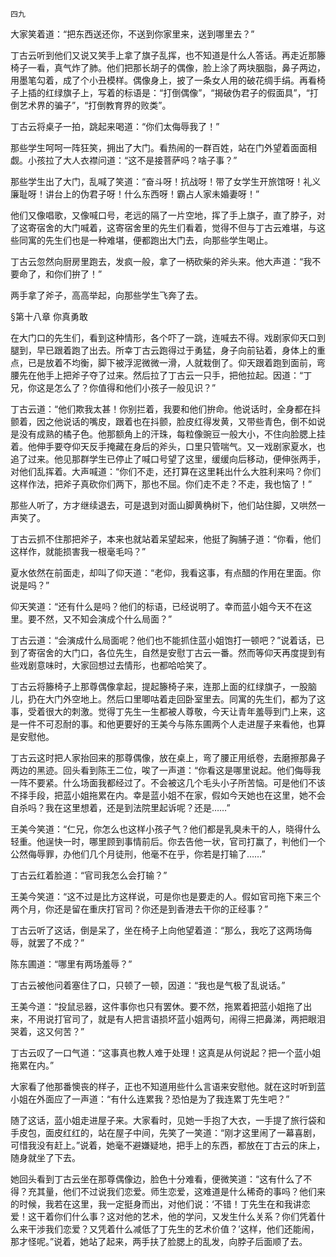     四九 

   大家笑着道：“把东西送还你，不送到你家里来，送到哪里去？”

   丁古云听到他们又说又笑手上拿了旗子乱挥，也不知道是什么人答话。再走近那籐椅子一看，真气炸了肺。他们把那长胡子的偶像，脸上涂了两块胭脂，鼻子两边，用墨笔勾着，成了个小丑模样。偶像身上，披了一条女人用的破花绸手绢。再看椅子上插的红绿旗子上，写着的标语是：“打倒偶像”，“揭破伪君子的假面具”，“打倒艺术界的骗子”，“打倒教育界的败类”。

   丁古云将桌子一拍，跳起来喝道：“你们太侮辱我了！”

   那些学生呵呵一阵狂笑，拥出了大门。看热闹的一群百姓，站在门外望着面面相觑。小孩拉了大人衣襟问道：“这不是接菩萨吗？啥子事？”

   那些学生出了大门，乱喊了笑道：“奋斗呀！抗战呀！带了女学生开旅馆呀！礼义廉耻呀！讲台上的伪君子呀！什么东西呀！霸占人家未婚妻呀！”

   他们又像唱歌，又像喊口号，老远的隔了一片空地，挥了手上旗子，直了脖子，对了这寄宿舍的大门喊着，这寄宿舍里的先生们看着，觉得不但与丁古云难堪，与这些同寓的先生们也是一种难堪，便都跑出大门去，向那些学生喝止。

   丁古云忽然向厨房里跑去，发疯一般，拿了一柄砍柴的斧头来。他大声道：“我不要命了，和你们拚了！”

   两手拿了斧子，高高举起，向那些学生飞奔了去。

   §第十八章 你真勇敢

   在大门口的先生们，看到这种情形，各个吓了一跳，连喊去不得。戏剧家仰天口到腿到，早已跟着跑了出去。所幸丁古云跑得过于勇猛，身子向前钻着，身体上的重点，已是放着不均衡，脚下被浮泥微微一滑，人就栽倒了。仰天跟着跑到面前，弯腰先在他手上把斧子夺了过来。然后拉了丁古云一只手，把他拉起。因道：“丁兄，你这是怎么了？你值得和他们小孩子一般见识？”

   丁古云道：“他们欺我太甚！你别拦着，我要和他们拚命。他说话时，全身都在抖颤着，因之他说话的嘴皮，跟着也在抖颤，脸皮红得发黄，又带些青色，倒不如说是没有成熟的橘子色。他那额角上的汗珠，每粒像豌豆一般大小，不住向脸腮上挂着。他伸手要夺仰天反手掩藏在身后的斧头，口里只管喘气。又一戏剧家夏水，也追了过来。他见那群学生已停止了喊口号望了这里，缓缓向后移动，便伸张两手，对他们乱挥着。大声喊道：“你们不走，还打算在这里耗出什么大胜利来吗？你们这样作法，把斧子真砍你们两下，那也不屈。你们走不走？不走，我也恼了！”

   那些人听了，方才继续退去，可是退到对面山脚黄桷树下，他们站住脚，又哄然一声笑了。

   丁古云抓不住那把斧子，本来也就站着呆望起来，他挺了胸脯子道：“你看，他们这样作，就能损害我一根毫毛吗？”

   夏水依然在前面走，却叫了仰天道：“老仰，我看这事，有点醋的作用在里面。你说是吗？”

   仰天笑道：“还有什么是吗？他们的标语，已经说明了。幸而蓝小姐今天不在这里。要不然，又不知会演成个什么局面？”

   丁古云道：“会演成什么局面呢？他们也不能抓住蓝小姐饱打一顿吧？”说着话，已到了寄宿舍的大门口，各位先生，自然是安慰丁古云一番。然而等仰天再度提到有些戏剧意味时，大家回想过去情形，也都哈哈笑了。

   丁古云将籐椅子上那尊偶像拿起，提起籐椅子来，连那上面的红绿旗子，一股脑儿，扔在大门外空地上。然后口里唧咕着走回卧室里去。同寓的先生们，都为了这事，受着很大的刺激。觉得丁先生一生都被人尊敬，今天让青年羞辱到门上来，这是一件不可忍耐的事。和他更要好的王美今与陈东圃两个人走进屋子来看他，也算是安慰他。

   丁古云这时把人家抬回来的那尊偶像，放在桌上，弯了腰正用纸卷，去磨擦那鼻子两边的黑迹。回头看到陈王二位，唉了一声道：“你看这是哪里说起。他们侮辱我一阵不要紧。什么场面我都经过了。不会被这几个毛头小子所苦恼。可是他们不该不择手段，把蓝小姐拖累在内。幸是蓝小姐不在家，假如今天她也在这里，她不会自杀吗？我在这里想着，还是到法院里起诉呢？还是……”

   王美今笑道：“仁兄，你怎么也这样小孩子气？他们都是乳臭未干的人，晓得什么轻重。他逞快一时，哪里顾到事情前后。你去告他一状，官司打赢了，判他们一个公然侮辱罪，办他们几个月徒刑，他毫不在乎，你若是打输了……”

   丁古云红着脸道：“官司我怎么会打输？”

   王美今笑道：“这不过是比方这样说，可是你也是要走的人。假如官司拖下来三个两个月，你还是留在重庆打官司？你还是到香港去干你的正经事？”

   丁古云听了这话，倒是呆了，坐在椅子上向他望着道：“那么，我吃了这两场侮辱，就罢了不成？”

   陈东圃道：“哪里有两场羞辱？”

   丁古云被他问着塞住了口，只顿了一顿，因道：“我也是气极了乱说话。”

   王美今道：“投鼠忌器，这件事你也只有罢休。要不然，拖累着把蓝小姐拖了出来，不用说打官司了，就是有人把言语损坏蓝小姐两句，闹得三把鼻涕，两把眼泪哭着，这又何苦？”

   丁古云叹了一口气道：“这事真也教人难于处理！这真是从何说起？把一个蓝小姐拖累在内。”

   大家看了他那番懊丧的样子，正也不知道用些什么言语来安慰他。就在这时听到蓝小姐在外面应了一声道：“有什么连累我？恐怕是为了我连累丁先生吧？”

   随了这话，蓝小姐走进屋子来。大家看时，见她一手抱了大衣，一手提了旅行袋和手皮包，面皮红红的，站在屋子中间，先笑了一笑道：“刚才这里闹了一幕喜剧，可惜我没有赶上。”说着，她毫不避嫌疑地，把手上的东西，都放在丁古云的床上，随身就坐了下去。

   她回头看到丁古云坐在那尊偶像边，脸色十分难看，便微笑道：“这有什么了不得？充其量，他们不过说我们恋爱。师生恋爱，这难道是什么稀奇的事吗？他们来的时候，我若在这里，我一定挺身而出，对他们说：‘不错！丁先生在和我讲恋爱！这干着你们什么事？这对他的艺术，他的学问，又发生什么关系？你们凭着什么来干涉我们恋爱？又凭着什么减低了丁先生的艺术价值？’这样，他们还能闹，那才怪呢。”说着，她站了起来，两手扶了脸腮上的乱发，向脖子后面顺了去。

